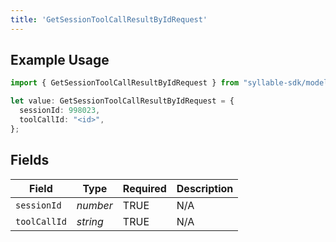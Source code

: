```yaml
---
title: 'GetSessionToolCallResultByIdRequest'
---
```


## Example Usage

```typescript
import { GetSessionToolCallResultByIdRequest } from "syllable-sdk/models/operations";

let value: GetSessionToolCallResultByIdRequest = {
  sessionId: 998023,
  toolCallId: "<id>",
};
```

## Fields

| Field              | Type               | Required           | Description        |
| ------------------ | ------------------ | ------------------ | ------------------ |
| `sessionId`        | *number*           | TRUE | N/A                |
| `toolCallId`       | *string*           | TRUE | N/A                |